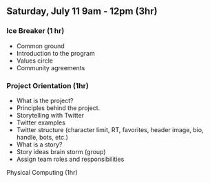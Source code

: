 ## Saturday, July 11 9am - 12pm (3hr)

### Ice Breaker (1 hr)
- Common ground
- Introduction to the program
- Values circle
- Community agreements

### Project Orientation (1hr)
- What is the project?
- Principles behind the project.
- Storytelling with Twitter
- Twitter examples
- Twitter structure (character limit, RT, favorites, header image, bio, handle, bots, etc.)
- What is a story?
- Story ideas brain storm (group)
- Assign team roles and responsibilities

Physical Computing (1hr)

